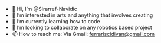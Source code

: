 - 👋 Hi, I’m @Sirarref-Navidic
- 👀 I’m interested in arts and anything that involves creating
- 🌱 I’m currently learning how to code
- 💞️ I’m looking to collaborate on any robotics based project
- 📫 How to reach me: Via Gmail: ferrariscidivan@gmail.com
  


<!---
Sirarref-Navidic/Sirarref-Navidic is a ✨ special ✨ repository because its `README.md` (this file) appears on your GitHub profile.
You can click the Preview link to take a look at your changes.
--->
